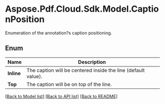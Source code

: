 ﻿# Aspose.Pdf.Cloud.Sdk.Model.CaptionPosition
Enumeration of the annotation?s caption positioning.

## Enum

 Name | Description
------------ | ------------
**Inline** | The caption will be centered inside the line (default value).
**Top** | The caption will be on top of the line.


[[Back to Model list]](../README.md#documentation-for-models) [[Back to API list]](../README.md#documentation-for-api-endpoints) [[Back to README]](../README.md)


